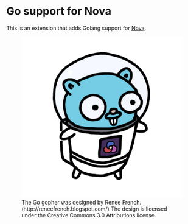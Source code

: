 # Go support for Nova

This is an extension that adds Golang support for [Nova](https://nova.app).

<figure>
<img src="Go.novaextension/icon.png" alt="Extension icon">
<figcaption>The Go gopher was designed by Renee French. (http://reneefrench.blogspot.com/)
The design is licensed under the Creative Commons 3.0 Attributions license.</figcaption>
</figure>
